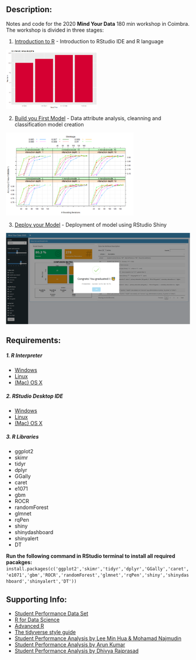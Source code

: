 ## Description:
Notes and code for the 2020 **Mind Your Data** 180 min workshop in Coimbra. The workshop is divided in three stages:

1. [Introduction to R](https://github.com/andrefsferreira/mwd-2020/tree/master/1-intro-to-R) - Introduction to RStudio IDE and R language
<img src="0-media/data-viz.png" width="250">

2. [Build you First Model](https://github.com/andrefsferreira/mwd-2020/tree/master/2-build-your-first-model) - Data attribute analysis, cleanning and classification model creation
<img src="0-media/model.png" width="350">

3. [Deploy your Model](https://github.com/andrefsferreira/mwd-2020/tree/master/3-deploy-your-model) -  Deployment of model using RStudio Shiny
<img src="0-media/dashboard.png" width="600">


## Requirements:
##### 1. R Interpreter
- [Windows](https://cran.r-project.org/bin/windows/base/R-3.6.2-win.exe)
- [Linux](https://cran.r-project.org/bin/linux/ubuntu/)
- [(Mac) OS X](https://cran.r-project.org/bin/macosx/)


##### 2. RStudio Desktop IDE
- [Windows](https://download1.rstudio.org/desktop/windows/RStudio-1.2.5033.exe)
- [Linux](https://download1.rstudio.org/desktop/bionic/amd64/rstudio-1.2.5033-amd64.deb)
- [(Mac) OS X](https://download1.rstudio.org/desktop/macos/RStudio-1.2.5033.dmg)

##### 3. R Libraries
- ggplot2
- skimr
- tidyr
- dplyr
- GGally
- caret
- e1071
- gbm
- ROCR
- randomForest
- glmnet
- rqPen
- shiny
- shinydashboard
- shinyalert
- DT

**Run the following command in RStudio terminal to install all required pacakges:**
`install.packages(c('ggplot2','skimr','tidyr','dplyr','GGally','caret','e1071','gbm','ROCR','randomForest','glmnet','rqPen','shiny','shinydashboard','shinyalert','DT'))`



## Supporting Info:
 - [Student Performance Data Set](http://archive.ics.uci.edu/ml/datasets/Student+Performance)
 - [R for Data Science](https://r4ds.had.co.nz/)
 - [Advanced R](https://adv-r.hadley.nz/index.html)
 - [The tidyverse style guide](https://style.tidyverse.org/index.html)
 - [Student Performance Analysis by Lee Min Hua & Mohamad Najmudin](https://rpubs.com/mhlee/student-performance-prediction)
 - [Student Performance Analysis by Arun Kumar](https://rstudio-pubs-static.s3.amazonaws.com/108835_65a73467d96f4c79a5f808f5b8833922.html)
 - [Student Performance Analysis by Dhivya Rajprasad](https://rpubs.com/dhivya89/PredictionModelPerformance)
